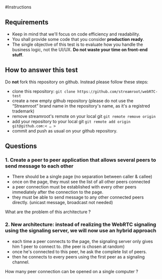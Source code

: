 #Instructions

## Requirements

- Keep in mind that we'll focus on code efficiency and readability.
- You shall provide some code that you consider **production ready**.
- The single objective of this test is to evaluate how you handle the business logic, not the UI/UX. **Do not waste your time on front-end stuff**.

## How to answer this test

Do **not** fork this repository on github. Instead please follow these steps:
- clone this repository: `git clone https://github.com/streamroot/webRTC-test`
- create a new empty github repository (please do not use the  “Streamroot” brand name in the repository's name, as it's a registred trademark)
- remove streamroot's remote on your local git `git remote remove origin`
- add your repository to your local git `git remote add origin git@github.com:< … >`
- commit and push as usual on your github repository.

## Questions

### 1. Create a peer to peer application that allows several peers to send message to each other

- There should be a single page (no separation between caller & callee)
- once on the page, they must see the list of all other peers connected
- a peer connection must be established with every other peers immediately after the connection to the page.
- they must be able to send message to any other connected peers directly. (unicast message, broadcast not needed)

What are the problem of this architecture ?

### 2. New architecture: instead of realizing the WebRTC signaling using the signaling server, we will now use an hybrid approach

- each time a peer connects to the page, the signaling server only gives him 1 peer to connect to. (the peer is chosen at random)
- once he's connected to this peer, he ask the complete  list of peers.
- then he connects to every peers using the first peer as a signaling channel.

How many peer connection can be opened on a single computer ?
